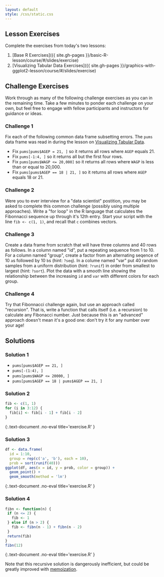```yaml
---
layout: default
style: /css/static.css
---
```


## Lesson Exercises

Complete the exercises from today's two lessons:

1. [Base R Exercises]({{ site.gh-pages }}/basic-R-lesson/course/#/slides/exercise)
1. [Visualizing Tabular Data Exercises]({{ site.gh-pages }}/graphics-with-ggplot2-lesson/course/#/slides/exercise)

## Challenge Exercises

Work through as many of the following challenge exercises as you can in the
remaining time. Take a few minutes to ponder each challenge on your own,
but feel free to engage with fellow participants and instructors for
guidance or ideas.

### Challenge 1

Fix each of the following common data frame subsetting errors. The `pums` data
frame was read in during the lesson on [Visualizing Tabular Data].

- Fix `pums[pums$AGEP = 21, ]` so it returns all rows where `AGEP` equals 21.
- Fix `pums[-1:4, ]` so it returns all but the first four rows.
- Fix `pums[pums$WAGP <= 20,000]` so it returns all rows where `WAGP` is less than or equal to 20,000.
- Fix `pums[pums$AGEP == 18 | 21, ]` so it returns all rows where `AGEP` equals 18 or 21.

### Challenge 2

Were you to ever interview for a "data scientist" postition, you may be asked to
complete this common challenge (possibly using multiple approaches). Write a
"for loop" in the R language that calculates the Fibonnacci sequence up through
it's 12th entry. Start your script with the line `fib <- c(1, 1)`, and recall
that `c` combines vectors.

### Challenge 3

Create a data frame from scratch that will have three columns and 40 rows as
follows. In a column named "id", put a repeating sequence from 1 to 10. For a
column named "group", create a factor from an alternating seqence of 10 `a`s
followed by 10 `b`s (hint: `?seq`). In a colume named "var" put 40 random
samples from a uniform distribution (hint: `?runif`) in order from smallest to
largest (hint: `?sort`). Plot the data with a smooth line showing the
relationship between the increasing `id` and `var` with different colors for
each group.

### Challenge 4

Try that Fibonnacci challenge again, but use an approach called "recursion".
That is, write a function that calls itself (i.e. a recursion) to calculate any
Fibonacci number. Just because this is an "advanced" approach doesn't mean it's
a good one: don't try it for any number over your age!

## Solutions

### Solution 1

- `pums[pums$AGEP == 21, ]`
- `pums[-(1:4), ]`
- `pums[pums$WAGP <= 20000, ]`
- `pums[pums$AGEP == 18 | pums$AGEP == 21, ]`

### Solution 2

```r
fib <- c(1, 1)
for (i in 3:12) {
  fib[i] <- fib[i - 1] + fib[i - 2]
}
```
{:.text-document .no-eval title='exercise.R' }

### Solution 3

```r
df <- data.frame(
  id = 1:10,
  group = rep(c('a', 'b'), each = 10),
  prob = sort(runif(40)))
ggplot(df, aes(x = id, y = prob, color = group)) +
  geom_point() +
  geom_smooth(method = 'lm')

```
{:.text-document .no-eval title='exercise.R' }

### Solution 4

```r
fibn <- function(n) {
 if (n <= 2) {
   fib <- 1
 } else if (n > 2) {
   fib <- fibn(n - 1) + fibn(n - 2)
 }
 return(fib)
}
fibn(12)
```
{:.text-document .no-eval title='exercise.R' }

Note that this recursive solution is dangerously inefficient, but could be
greatly improved with [memoization].

[Visualizing Tabular Data]: https://cyberhelp.sesync.org/graphics-with-ggplot2-lesson/course/#/slides/layer
[memoization]: https://en.wikipedia.org/wiki/Memoization